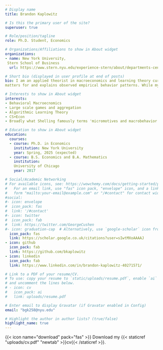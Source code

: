 ```yaml
---
# Display name
title: Brandon Kaplowitz

# Is this the primary user of the site?
superuser: true

# Role/position/tagline
role: Ph.D. Student, Economics

# Organizations/Affiliations to show in About widget
organizations:
- name: New York University,
 Stern School of Business
  url: https://www.stern.nyu.edu/experience-stern/about/departments-centers-initiatives/academic-departments/economics

# Short bio (displayed in user profile at end of posts)
bio: I am an applied theorist in macroeconomics and learning theory currently focusing on how agents form expectations and how that 
matters for and explains observed empirical behavior patterns. While my work is currently focused on the theory, it is always tied and backed up directly by the latest empirical findings, including my own work there.

# Interests to show in About widget
interests:
- Behavioral Macroecnomics
- Large scale games and aggregation
- Algorithmic Learning Theory
- CS+Econ
- Broadly what Shelling famously terms 'micromotives and macrobehavior.'

# Education to show in About widget
education:
  courses:
  - course: Ph.D. in Economics
    institution: New York University
    year: Spring, 2025 (expected)
  - course: B.S. Economics and B.A. Mathematics
    institution: 
    University of Chicago
    year: 2017

# Social/Academic Networking
# For available icons, see: https://wowchemy.com/docs/getting-started/page-builder/#icons
#   For an email link, use "fas" icon pack, "envelope" icon, and a link in the
#   form "mailto:your-email@example.com" or "/#contact" for contact widget.
#social:
#- icon: envelope
#  icon_pack: fas
#  link: '/#contact'
#- icon: twitter
#  icon_pack: fab
#  link: https://twitter.com/GeorgeCushen
#- icon: graduation-cap  # Alternatively, use `google-scholar` icon from `ai` icon pack
  icon_pack: fas
  link: https://scholar.google.co.uk/citations?user=sIwtMXoAAAAJ
- icon: github
  icon_pack: fab
  link: https://github.com/bkaplowitz
- icon: linkedin
  icon_pack: fab
  link: https://www.linkedin.com/in/brandon-kaplowitz-40271571/

# Link to a PDF of your resume/CV.
# To use: copy your resume to `static/uploads/resume.pdf`, enable `ai` icons in `params.toml`, 
# and uncomment the lines below.
# - icon: cv
#   icon_pack: ai
#   link: uploads/resume.pdf

# Enter email to display Gravatar (if Gravatar enabled in Config)
email: "bgk258@nyu.edu"

# Highlight the author in author lists? (true/false)
highlight_name: true
---
```




{{< icon name="download" pack="fas" >}} Download my {{< staticref "uploads/cv.pdf" "newtab" >}}cv{{< /staticref >}}.
